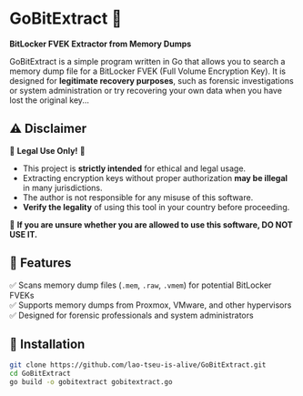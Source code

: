 # GoBitExtract 🔐  
**BitLocker FVEK Extractor from Memory Dumps**  

GoBitExtract is a simple program written in Go that allows you to search a memory dump file for a BitLocker FVEK (Full Volume Encryption Key). It is designed for **legitimate recovery purposes**, such as forensic investigations or system administration or try recovering your own data when you have lost the original key...

## ⚠️ Disclaimer  
🚨 **Legal Use Only!** 🚨  
- This project is **strictly intended** for ethical and legal usage.  
- Extracting encryption keys without proper authorization **may be illegal** in many jurisdictions.  
- The author is not responsible for any misuse of this software.  
- **Verify the legality** of using this tool in your country before proceeding.  

🛑 **If you are unsure whether you are allowed to use this software, DO NOT USE IT.**  

## 📌 Features  
✅ Scans memory dump files (`.mem`, `.raw`, `.vmem`) for potential BitLocker FVEKs  
✅ Supports memory dumps from Proxmox, VMware, and other hypervisors  
✅ Designed for forensic professionals and system administrators  

## 🚀 Installation  
```bash
git clone https://github.com/lao-tseu-is-alive/GoBitExtract.git
cd GoBitExtract
go build -o gobitextract gobitextract.go
